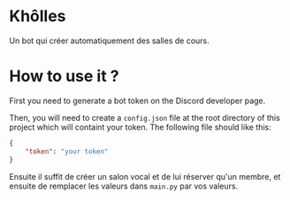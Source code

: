 # Khôlles

Un bot qui créer automatiquement des salles de cours.

# How to use it ?

First you need to generate a bot token on the Discord developer page.

Then, you will need to create a `config.json` file at the root directory of this project which will containt your token. The following file should like this:

```json
{
    "token": "your token"
}
```

Ensuite il suffit de créer un salon vocal et de lui réserver qu'un membre, et ensuite de remplacer les valeurs dans `main.py` par vos valeurs.